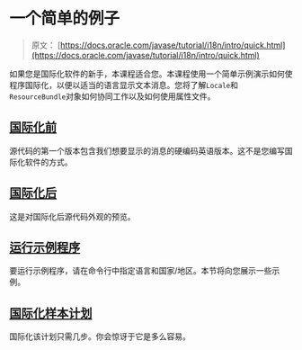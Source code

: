 # 一个简单的例子

> 原文： [https://docs.oracle.com/javase/tutorial/i18n/intro/quick.html](https://docs.oracle.com/javase/tutorial/i18n/intro/quick.html)

如果您是国际化软件的新手，本课程适合您。本课程使用一个简单示例演示如何使程序国际化，以便以适当的语言显示文本消息。您将了解`Locale`和`ResourceBundle`对象如何协同工作以及如何使用属性文件。

## [国际化前](before.html)

源代码的第一个版本包含我们想要显示的消息的硬编码英语版本。这不是您编写国际化软件的方式。

## [国际化后](after.html)

这是对国际化后源代码外观的预览。

## [运行示例程序](run.html)

要运行示例程序，请在命令行中指定语言和国家/地区。本节将向您展示一些示例。

## [国际化样本计划](steps.html)

国际化该计划只需几步。你会惊讶于它是多么容易。